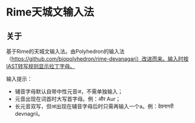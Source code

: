 # Rime天城文输入法

## 关于
基于Rime的天城文输入法。由Polyhedron的输入法（https://github.com/biopolyhedron/rime-devanagari）改进而来。输入时按IAST转写规则显示拉丁字母。

输入提示：
- 辅音字母默认自带中性元音अ，不需单独输入；
- 元音出现在词首时大写首字母。例：और Aur；
- 长元音双写，但आ出现在辅音字母后时只需再输入一个a。例：देवनागरी devnagrii。

